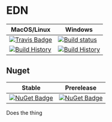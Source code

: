 # EDN

MacOS/Linux | Windows
--- | ---
[![Travis Badge](https://travis-ci.org/boloutaredoubeni/EDN.svg?branch=master)](https://travis-ci.org/boloutaredoubeni/EDN) | [![Build status](https://ci.appveyor.com/api/projects/status/github/boloutaredoubeni/EDN?svg=true)](https://ci.appveyor.com/project/boloutaredoubeni/EDN)
[![Build History](https://buildstats.info/travisci/chart/boloutaredoubeni/EDN)](https://travis-ci.org/boloutaredoubeni/EDN/builds) | [![Build History](https://buildstats.info/appveyor/chart/boloutaredoubeni/EDN)](https://ci.appveyor.com/project/boloutaredoubeni/EDN)  


## Nuget 

Stable | Prerelease
--- | ---
[![NuGet Badge](https://buildstats.info/nuget/EDN)](https://www.nuget.org/packages/EDN/) | [![NuGet Badge](https://buildstats.info/nuget/EDN?includePreReleases=true)](https://www.nuget.org/packages/EDN/)



Does the thing
